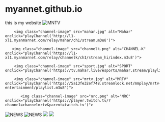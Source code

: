 # myannet.github.io
this is my website
<img class="channel-image" src="mntv.png" alt="MNTV" onclick="playChannel('http://l1-xl1.myanmarnet.com/relay/mntv/ch1/stream.m3u8')">

        <img class="channel-image" src="mahar.jpg" alt="Mahar" onclick="playChannel('http://l1-xl1.myanmarnet.com/relay/mahar/ch1/stream.m3u8')">
            
       <img class="channel-image" src="channelk.png" alt="CHANNEL-K" onclick="playChannel('https://l1-xl1.myanmarnet.com/relay/channelk/ch1/stream_hi/index.m3u8')">
            
        <img class="channel-image" src="sport.jpg" alt="SPORT" onclick="playChannel('https://tv.mahar.live/esports/mahar.stream/playlist.m3u8')">
  
        <img class="channel-image" src="mrtv.jpg" alt="MRTV" onclick="playChannel('https://5a13fe32ef748.streamlock.net/mmplay/mrtv-entertainment/playlist.m3u8')">
            
           <img class="channel-image" src="nrc.png" alt="NRC" onclick="playChannel('https://player.twitch.tv/?channel=channelmrtv&parent=twitch.tv')">

 <img class="channel-image" src="mrtv.png" alt="NEWS" onclick="playChannel('https://player.twitch.tv/?channel=mrtvnewslive&parent=twitch.tv')">
<img class="channel-image" src="mitv.png" alt="NEWS" onclick="playChannel('https://5a13fe32ef748.streamlock.net/mmplay/mitv/playlist.m3u8?
wmsAuthSign=c2VydmVyX3RpbWU9MTAvNy8yMDIzIDEyOjEzOjEwIEFNJmhhc2hfdmFsdWU9WEFUN1RZMGEwTzhPM25EZGovdjIzZz09JnZhbGlkbWludXRlcz02MCZzdHJtX2xlbj0xMQ==')">
<img class="cover-image" src="tv1.jpg" data-video="http://zegomovie.com/index.php?s=/vod-play-id-13207-sid-1-pid-1.html">
 	<img class="cover-image" src="tv2.jpg" data-video="https://5a13fe32ef748.streamlock.net/mmplay/mrtv-entertainment/playlist.m3u8">
